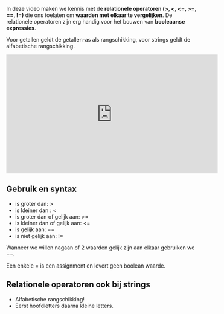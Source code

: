 In deze video maken we kennis met de <b>relationele operatoren (>, <, <=, >=, ==, !=)</b> die ons toelaten om <b>waarden met elkaar te vergelijken</b>. De relationele operatoren zijn erg handig voor het bouwen van <b>booleaanse expressies</b>.

Voor getallen geldt de getallen-as als rangschikking, voor strings geldt de alfabetische rangschikking.

<div align="center">
  <iframe width="560" height="315" src="https://www.youtube.com/embed/o0mhTdb4mLU" title="YouTube video player" frameborder="0" allow="accelerometer; autoplay; clipboard-write; encrypted-media; gyroscope; picture-in-picture; web-share" allowfullscreen></iframe>
</div>

## Gebruik en syntax
* is groter dan: >
* is kleiner dan : <
* is groter dan of gelijk aan: >=
* is kleiner dan of gelijk aan: <=
* is gelijk aan: ==
* is niet gelijk aan: !=

<div class="callout callout-danger">
  <p>Wanneer we willen nagaan of 2 waarden gelijk zijn aan elkaar gebruiken we ==.</p>
  <p>Een enkele = is een assignment en levert geen boolean waarde.</p>
</div>

## Relationele operatoren ook bij strings
* Alfabetische rangschikking!
* Eerst hoofdletters daarna kleine letters.

